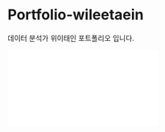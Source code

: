 # Portfolio-wileetaein
데이터 분석가 위이태인 포트폴리오 입니다.

![포트폴리오](Portfolio-wileetaein/포트폴리오_위이태인_데이터분석.pdf)
